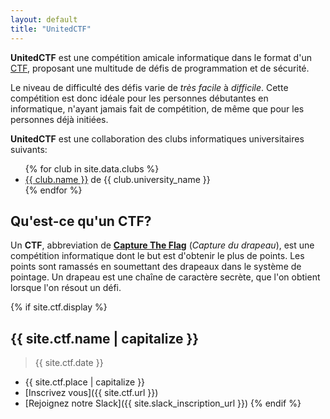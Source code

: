 ```yaml
---
layout: default
title: "UnitedCTF"
---
```


**UnitedCTF** est une compétition amicale informatique dans le format d'un [CTF](https://fr.wikipedia.org/wiki/Capture_du_drapeau#En_s%C3%A9curit%C3%A9_de_l'information), proposant une multitude de défis de programmation et de sécurité. 

Le niveau de difficulté des défis varie de _très facile_ à _difficile_. Cette compétition est donc idéale pour les personnes débutantes en informatique, n'ayant jamais fait de compétition, de même que pour les personnes déjà initiées.
 
**UnitedCTF** est une collaboration des clubs informatiques universitaires suivants:
<ul>  
  {% for club in site.data.clubs %}
  <li>
    <a href="{{ club.url }}">{{ club.name }}</a> de {{ club.university_name }}
  </li>
  {% endfor %}
</ul>



## Qu'est-ce qu'un CTF?

Un **CTF**, abbreviation de **[Capture The Flag](https://fr.wikipedia.org/wiki/Capture_du_drapeau#En_s%C3%A9curit%C3%A9_de_l'information)** (_Capture du drapeau_), est une compétition informatique dont le but est d'obtenir le plus de points. Les points sont ramassés en soumettant des drapeaux dans le système de pointage. Un drapeau est une chaîne de caractère secrète, que l'on obtient lorsque l'on résout un défi.

{% if site.ctf.display %}
## {{ site.ctf.name | capitalize }}

> {{ site.ctf.date }}

- {{ site.ctf.place | capitalize }}
- [Inscrivez vous]({{ site.ctf.url }})
- [Rejoignez notre Slack]({{ site.slack_inscription_url }})
{% endif %}
